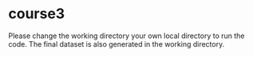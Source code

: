 # course3

Please change the working directory your own local directory to run the code.
The final dataset is also generated in the working directory.
